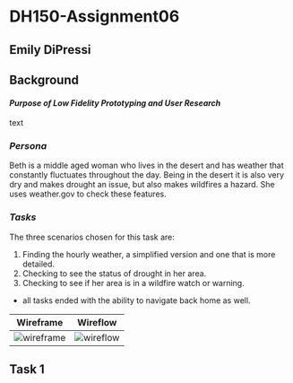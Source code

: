 # DH150-Assignment06

## Emily DiPressi 

## Background 
#### *Purpose of Low Fidelity Prototyping and User Research*
text 

### *Persona* 
Beth is a middle aged woman who lives in the desert and has weather that constantly fluctuates throughout the day. Being in the desert it is also very dry and makes drought an issue, but also makes wildfires a hazard. She uses weather.gov to check these features.

### *Tasks*
The three scenarios chosen for this task are:
1. Finding the hourly weather, a simplified version and one that is more detailed. 
2. Checking to see the status of drought in her area.
3. Checking to see if her area is in a wildfire watch or warning. 
* all tasks ended with the ability to navigate back home as well. 

Wireframe | Wireflow
--------- | --------
![wireframe](Wireframe.jpeg) | ![wireflow](Wireflow.jpeg)
## Task 1
